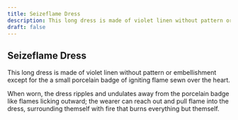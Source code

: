 ```yaml
---
title: Seizeflame Dress
description: This long dress is made of violet linen without pattern or embellishment except for the a small porcelain badge of igniting flame sewn over the heart....
draft: false
---
```


## Seizeflame Dress

This long dress is made of violet linen without pattern or embellishment except for the a small porcelain badge of igniting flame sewn over the heart.

When worn, the dress ripples and undulates away from the porcelain badge like flames licking outward; the wearer can reach out and pull flame into the dress, surrounding themself with fire that burns everything but themself.
